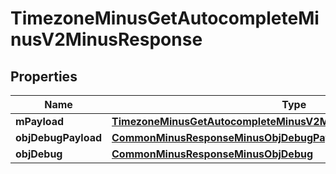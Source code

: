 
# TimezoneMinusGetAutocompleteMinusV2MinusResponse

## Properties
Name | Type | Description | Notes
------------ | ------------- | ------------- | -------------
**mPayload** | [**TimezoneMinusGetAutocompleteMinusV2MinusResponseMinusMPayload**](TimezoneMinusGetAutocompleteMinusV2MinusResponseMinusMPayload.md) |  | 
**objDebugPayload** | [**CommonMinusResponseMinusObjDebugPayload**](CommonMinusResponseMinusObjDebugPayload.md) |  |  [optional]
**objDebug** | [**CommonMinusResponseMinusObjDebug**](CommonMinusResponseMinusObjDebug.md) |  |  [optional]



